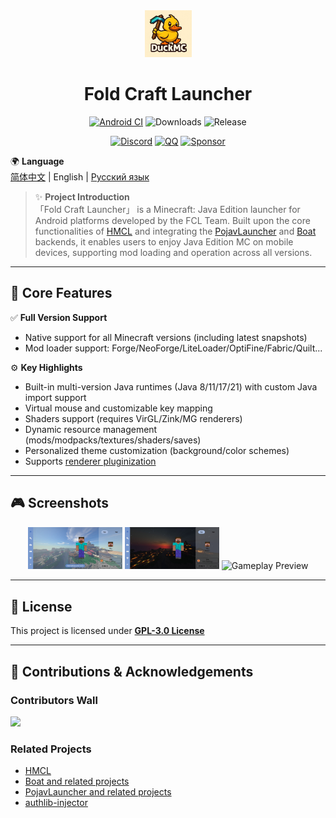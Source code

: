 <div align="center">
    <img width="75" src="/FCL/src/main/res/drawable/img_app.png"></img>
</div>

<h1 align="center">Fold Craft Launcher</h1>

<div align="center">

[![Android CI](https://github.com/FCL-Team/FoldCraftLauncher/actions/workflows/main.yml/badge.svg)](https://github.com/FCL-Team/FoldCraftLauncher/actions/workflows/main.yml)
![Downloads](https://img.shields.io/github/downloads/FCL-Team/FoldCraftLauncher/total?style=flat-square&color=f18cb9)
![Release](https://img.shields.io/github/v/release/FCL-Team/FoldCraftLauncher?style=flat-square&color=f18cb9)

[![Discord](https://img.shields.io/badge/Discord-red?logo=discord&logoColor=white)](https://discord.gg/ffhvuXTwyV)
[![QQ](https://img.shields.io/badge/QQ-green)](http://qm.qq.com/cgi-bin/qm/qr?_wv=1027&k=LwxydGEvBZJnn09sXOjkQo9tuuLcYwx5&authKey=seyY5pPUCIHMWS5FqVryq926T0G2GarSXetpxxV9DJxBVt%2FPcg1vxN%2F%2FXpsCowyk&noverify=0&group_code=762054349)
[![Sponsor](https://img.shields.io/badge/sponsor-blue?logo=GitHub-Sponsors)](https://afdian.com/@tungs)

</div>

🌍 **Language**  
[简体中文](./README.md) | English | [Русский язык](./README_RU.md)

> ✨ **Project Introduction**  
> 「Fold Craft Launcher」 is a Minecraft: Java Edition launcher for Android platforms developed by the FCL Team. Built upon the core functionalities of [HMCL](https://github.com/HMCL-dev/HMCL) and integrating the [PojavLauncher](https://github.com/PojavLauncherTeam/PojavLauncher) and [Boat](https://github.com/AOF-Dev/Boat) backends, it enables users to enjoy Java Edition MC on mobile devices, supporting mod loading and operation across all versions.

---

## 🚀 Core Features

✅ **Full Version Support**  
- Native support for all Minecraft versions (including latest snapshots)
- Mod loader support: Forge/NeoForge/LiteLoader/OptiFine/Fabric/Quilt...

⚙️ **Key Highlights**  
- Built-in multi-version Java runtimes (Java 8/11/17/21) with custom Java import support
- Virtual mouse and customizable key mapping
- Shaders support (requires VirGL/Zink/MG renderers)
- Dynamic resource management (mods/modpacks/textures/shaders/saves)
- Personalized theme customization (background/color schemes)
- Supports [renderer pluginization](https://github.com/ShirosakiMio/FCLRendererPlugin)

---

## 🎮 Screenshots

<div align="center">
  <img src="/.github/images/ui_main_light.jpg" width="30%" alt="Light Theme">
  <img src="/.github/images/ui_main_dark.jpg" width="30%" alt="Dark Theme">
  <img src="/.github/images/game.jpg" width="30%" alt="Gameplay Preview">
</div>

---

## 📜 License

This project is licensed under **[GPL-3.0 License](https://www.gnu.org/licenses/gpl-3.0.html)**

---

## 🤝 Contributions & Acknowledgements
### Contributors Wall
<a href="https://github.com/FCL-Team/FoldCraftLauncher/graphs/contributors">
  <img src="https://contrib.rocks/image?repo=FCL-Team/FoldCraftLauncher" />
</a>

### Related Projects
- [HMCL](https://github.com/HMCL-dev/HMCL)
- [Boat and related projects](https://github.com/AOF-Dev/Boat)
- [PojavLauncher and related projects](https://github.com/PojavLauncherTeam/PojavLauncher)
- [authlib-injector](https://github.com/yushijinhun/authlib-injector)